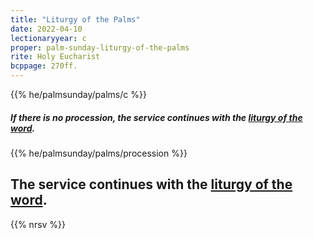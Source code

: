 ```yaml
---
title: "Liturgy of the Palms"
date: 2022-04-10
lectionaryyear: c
proper: palm-sunday-liturgy-of-the-palms
rite: Holy Eucharist
bcppage: 270ff.
---
```

{{% he/palmsunday/palms/c %}}

##### If there is no procession, the service continues with the [liturgy of the word](/archive/2022/palm-sunday-liturgy-of-the-word/).
{{% he/palmsunday/palms/procession %}}

## The service continues with the [liturgy of the word](/archive/2022/palm-sunday-liturgy-of-the-word/).
{{% nrsv %}}

